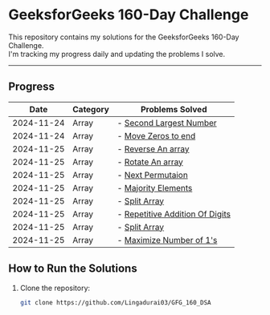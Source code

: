 # GeeksforGeeks 160-Day Challenge

This repository contains my solutions for the GeeksforGeeks 160-Day Challenge.  
I'm tracking my progress daily and updating the problems I solve.

---

## **Progress**

| Date       | Category | Problems Solved                                                                           |
| ---------- | -------- | ----------------------------------------------------------------------------------------- |
| 2024-11-24 | Array    | - [Second Largest Number](./Arrays/SecondLargestNumber.java)                              |
| 2024-11-24 | Array    | - [Move Zeros to end](./Arrays/MoveZerosToEnd.java)                                       |
| 2024-11-25 | Array    | - [Reverse An array](./Arrays/ReverseAnArray.java)                                        |
| 2024-11-25 | Array    | - [Rotate An array](./Arrays/RotateAnArray.java)                                          |
| 2024-11-25 | Array    | - [Next Permutaion](./Arrays/NextPermutation.java)                                        |
| 2024-11-25 | Array    | - [Majority Elements](./Arrays/MajorityElement.java)                                      |
| 2024-11-25 | Array    | - [Split Array](./Arrays/BonusProblems/SplitArray.java)                                   |
| 2024-11-25 | Array    | - [Repetitive Addition Of Digits](./Arrays/BonusProblems/RepetitiveAdditionOfDigits.java) |
| 2024-11-25 | Array    | - [Split Array](./Arrays/BonusProblems/SplitArray.java)                                   |
| 2024-11-25 | Array    | - [Maximize Number of 1's](./Arrays/BonusProblems/MaximizeNumberOf1s.java)                |

## **How to Run the Solutions**

1. Clone the repository:
   ```bash
   git clone https://github.com/Lingadurai03/GFG_160_DSA
   ```
